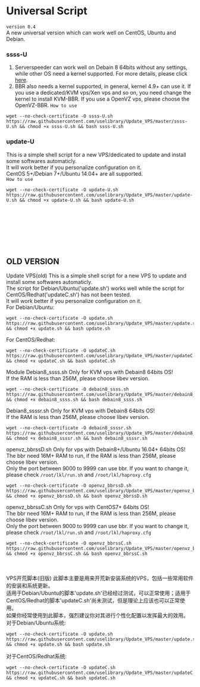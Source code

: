 # Universal Script
`version 0.4`</br>
A new universal version which can work well on CentOS, Ubuntu and Debian.</br>
### ssss-U
1. Serverspeeder can work well on Debain 8 64bits without any settings, while other OS need a kernel supported. For more details, please click [here][1].
2. BBR also needs a kernel supported, in general, kernel 4.9+  can use it. If you use a dedicated/KVM vps/Xen vps and so on, you need change the kernel to install KVM-BBR. If you use a OpenVZ vps, please choose the OpenVZ-BBR.
`How to use`
```
wget --no-check-certificate -O ssss-U.sh https://raw.githubusercontent.com/uselibrary/Update_VPS/master/ssss-U.sh && chmod +x ssss-U.sh && bash ssss-U.sh
```
### update-U
This is a simple shell script for a new VPS/dedicated to update and install some softwares automaticly.</br>
It will work better if you personalize configuration on it.</br>
CentOS 5+/Debian 7+/Ubuntu 14.04+ are all supported.</br>
`How to use`
```
wget --no-check-certificate -O update-U.sh https://raw.githubusercontent.com/uselibrary/Update_VPS/master/update-U.sh && chmod +x update-U.sh && bash update-U.sh
```

[1]: https://github.com/0oVicero0/serverSpeeder_Install



<br></br><br></br><br></br>
## OLD VERSION
Update VPS(old)
This is a simple shell script for a new VPS to update and install some softwares automaticly.</br>
The script for Debian/Ubuntu('update.sh') works well while the script for CentOS/Redhat('updateC.sh') has not been tested.</br>
It will work better if you personalize configuration on it.</br>
For Debian/Ubuntu:
```
wget --no-check-certificate -O update.sh https://raw.githubusercontent.com/uselibrary/Update_VPS/master/update.sh && chmod +x update.sh && bash update.sh
```
For CentOS/Redhat:
```
wget --no-check-certificate -O updateC.sh https://raw.githubusercontent.com/uselibrary/Update_VPS/master/updateC.sh && chmod +x updateC.sh && bash updateC.sh
```
Module
Debian8_ssss.sh
Only for KVM vps with Debain8 64bits OS!</br>
If the RAM is less than 256M, please choose libev version.</br>
```
wget --no-check-certificate -O debain8_ssss.sh https://raw.githubusercontent.com/uselibrary/Update_VPS/master/debain8_ssss.sh && chmod +x debain8_ssss.sh && bash debain8_ssss.sh
```
Debian8_ssssr.sh
Only for KVM vps with Debain8 64bits OS!</br>
If the RAM is less than 256M, please choose libev version.</br>
```
wget --no-check-certificate -O debain8_ssssr.sh https://raw.githubusercontent.com/uselibrary/Update_VPS/master/debain8_ssssr.sh && chmod +x debain8_ssssr.sh && bash debain8_ssssr.sh
```
openvz_bbrssD.sh
Only for vps with Debain8+/Ubuntu 16.04+ 64bits OS!</br>
The bbr need 16M+ RAM to run, if the RAM is less than 256M, please choose libev version.</br>
Only the port between 9000 to 9999 can use bbr. If you want to change it, please check `/root/lkl/run.sh` and `/root/lkl/haproxy.cfg`</br>
```
wget --no-check-certificate -O openvz_bbrssD.sh https://raw.githubusercontent.com/uselibrary/Update_VPS/master/openvz_bbrssD.sh && chmod +x openvz_bbrssD.sh && bash openvz_bbrssD.sh
```
openvz_bbrssC.sh
Only for vps with CentOS7+ 64bits OS!</br>
The bbr need 16M+ RAM to run, if the RAM is less than 256M, please choose libev version.</br>
Only the port between 9000 to 9999 can use bbr. If you want to change it, please check `/root/lkl/run.sh` and `/root/lkl/haproxy.cfg`</br>
```
wget --no-check-certificate -O openvz_bbrssC.sh https://raw.githubusercontent.com/uselibrary/Update_VPS/master/openvz_bbrssC.sh && chmod +x openvz_bbrssC.sh && bash openvz_bbrssC.sh
```

<br></br>
VPS开荒脚本(旧版)
此脚本主要是用来开荒新安装系统的VPS，包括一些常用软件的安装和系统更新。</br>
适用于Debian/Ubuntu的脚本'update.sh'已经经过测试，可以正常使用；适用于CentOS/Redhat的脚本'updateC.sh'尚未测试，但是理论上应该也可以正常使用。</br>
如果你经常使用到此脚本，强烈建议你对其进行个性化配置以发挥最大的效用。</br>
对于Debian/Ubuntu系统:
```
wget --no-check-certificate -O update.sh https://raw.githubusercontent.com/uselibrary/Update_VPS/master/update.sh && chmod +x update.sh && bash update.sh
```
对于CentOS/Redhat系统:
```
wget --no-check-certificate -O updateC.sh https://raw.githubusercontent.com/uselibrary/Update_VPS/master/updateC.sh && chmod +x updateC.sh && bash updateC.sh
```
